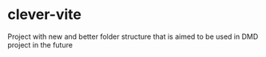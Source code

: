# clever-vite
Project with new and better folder structure that is aimed to be used in DMD project in the future
